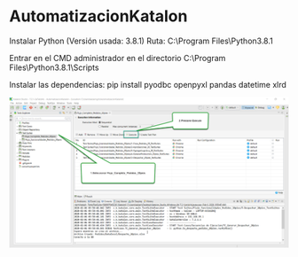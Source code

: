 # AutomatizacionKatalon

Instalar Python (Versión usada: 3.8.1) Ruta: C:\Program Files\Python3.8.1

Entrar en el CMD administrador en el directorio C:\Program Files\Python3.8.1\Scripts

Instalar las dependencias: 
pip install pyodbc openpyxl pandas datetime xlrd 


![Run project](https://github.com/jormarsikiu/AutomatizacionKatalon/blob/master/Pedidos/Images/RunPedidos20pies.png)
